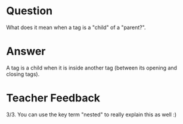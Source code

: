 # Question

What does it mean when a tag is a "child" of a "parent?".

# Answer

A tag is a child when it is inside another tag (between its opening and closing tags).

# Teacher Feedback
3/3. You can use the key term "nested" to really explain this as well :)